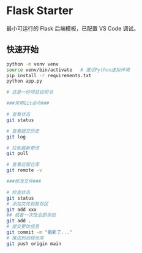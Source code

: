 # Flask Starter

最小可运行的 Flask 后端模板，已配置 VS Code 调试。

## 快速开始
```bash
python -m venv venv
source venv/bin/activate   # 激活Python虚拟环境
pip install -r requirements.txt
python app.py

# 这是一份项目说明书

###常用Git命令###

# 查看状态
git status

# 查看提交历史
git log

# 拉取最新更改
git pull

# 查看远程仓库
git remote -v

###修改文件###

# 检查状态
git status
# 添加文件到暂存区
git add xxx
## 或者一次性全部添加
git add .
# 提交更改信息
git commit -m "更新了..."
# 推送到远程仓库
git push origin main